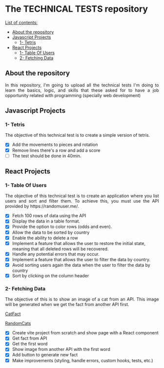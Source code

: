 # The TECHNICAL TESTS repository

<u>List of contents:</u>

- [About the repository](#about-the-repository)
- [Javascript Projects](#javascript-projects)
  - [1- Tetris](#1--tetris)
- [React Projects](#react-projects)
  - [1- Table Of Users](#1--table-of-users)
  - [2- Fetching Data](#2--fetching-data)

## About the repository

<p align="justify">In this repository, I'm going to upload all the technical tests I'm doing to learn the basics, logic, and skills that these asked for to have a job opportunity related with programming (specially web development)</p>

## Javascript Projects
### 1- Tetris
<p align="justify">The objective of this technical test is to create a simple version of tetris.</p>

- [x] Add the movements to pieces and rotation
- [x] Remove lines there's a row and add a score
- [ ] The test should be done in 40min.

## React Projects
### 1- Table Of Users

<p align="justify">The objective of this technical test is to create an application where you list users and sort and filter them. To achieve this, you must use the API provided by https://randomuser.me/.</p>

- [x] Fetch 100 rows of data using the API
- [x] Display the data in a table format.
- [x] Provide the option to color rows (odds and even).
- [x] Allow the data to be sorted by country
- [x] Enable the ability to delete a row
- [x] Implement a feature that allows the user to restore the initial state, meaning that all deleted rows will be recovered.
- [x] Handle any potential errors that may occur.
- [x] Implement a feature that allows the user to filter the data by country.
- [x] Avoid sorting users again the data when the user to filter the data by country
- [x] Sort by clicking on the column header

### 2- Fetching Data

<p align="justify">The objective of this is to show an image of a cat from an API. This image will be generated when we get the fact from another API first.</p>
<p align="justify"><a href=https://catfact.ninja/fact>CatFact</a></p>
<p align="justify"><a href=https://cataas.com>RandomCats</a></p>

- [x] Create vite project from scratch and show page with a React component
- [x] Get fact from API
- [x] Get the first word
- [x] Show image from another API with the first word
- [x] Add button to generate new fact
- [x] Make improvements (styling, handle errors, custom hooks, tests, etc.)
